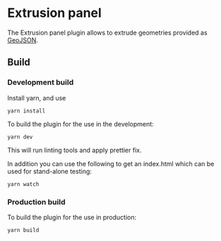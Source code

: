 # Extrusion panel

The Extrusion panel plugin allows to extrude geometries provided as [GeoJSON](https://tools.ietf.org/html/rfc7946).

## Build

### Development build

Install yarn, and use
```
yarn install
```

To build the plugin for the use in the development:
```
yarn dev
```
This will run linting tools and apply prettier fix.


In addition you can use the following to get an index.html which can be used for stand-alone testing:
```
yarn watch
```

### Production build

To build the plugin for the use in production:
```
yarn build
```